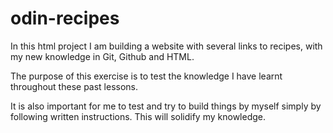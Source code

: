 # odin-recipes

In this html project I am building a website with several links to recipes, with my new knowledge in Git, Github and HTML.

The purpose of this exercise is to test the knowledge I have learnt throughout these past lessons.

It is also important for me to test and try to build things by myself simply by following written instructions. This will solidify my knowledge.